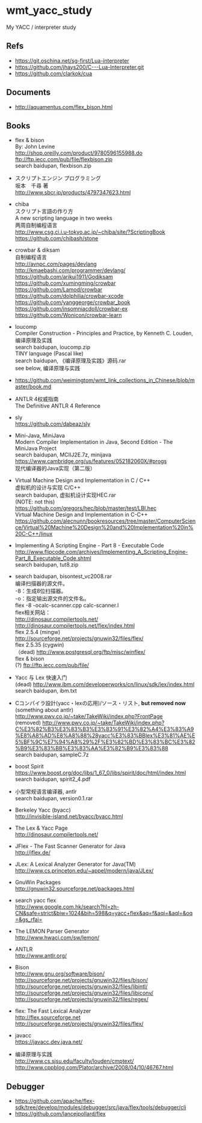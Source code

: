 ﻿# wmt_yacc_study
My YACC / interpreter study

## Refs
* https://git.oschina.net/sg-first/Lua-interpreter  
* https://github.com/jhays200/C---Lua-Interpreter.git  
* https://github.com/clarkok/cua  

## Documents
* http://aquamentus.com/flex_bison.html  

## Books  
* flex & bison  
By: John Levine  
http://shop.oreilly.com/product/9780596155988.do  
ftp://ftp.iecc.com/pub/file/flexbison.zip  
search baidupan, flexbison.zip  

* スクリプトエンジン プログラミング  
坂本　千尋 著   
http://www.sbcr.jp/products/4797347623.html  

* chiba  
スクリプト言語の作り方  
A new scripting language in two weeks  
两周自制编程语言  
http://www.csg.ci.i.u-tokyo.ac.jp/~chiba/site/?ScriptingBook  
https://github.com/chibash/stone  

* crowbar & diksam    
自制编程语言  
http://avnpc.com/pages/devlang  
http://kmaebashi.com/programmer/devlang/  
https://github.com/arikui1911/Godiksam  
https://github.com/xumingming/crowbar  
https://github.com/Lamod/crowbar  
https://github.com/dolphilia/crowbar-xcode  
https://github.com/yanggeorge/crowbar_book  
https://github.com/insomniacdoll/crowbar-ex  
https://github.com/Wonicon/crowbar-learn  

* loucomp  
Compiler Construction - Principles and Practice, by Kenneth C. Louden,  
编译原理及实践  
search baidupan, loucomp.zip  
TINY language (Pascal like)    
search baidupan, 《编译原理及实践》源码.rar  
see below, 编译原理与实践  

* https://github.com/weimingtom/wmt_link_collections_in_Chinese/blob/master/book.md  

* ANTLR 4权威指南  
The Definitive ANTLR 4 Reference  

* sly  
https://github.com/dabeaz/sly  

* Mini-Java, MiniJava  
Modern Compiler Implementation in Java, Second Edition - The MiniJava Project  
search baidupan, MCIIJ2E.7z, minijava  
https://www.cambridge.org/us/features/052182060X/#progs  
现代编译器的Java实现（第二版）  

* Virtual Machine Design and Implementation in C / C++  
虚拟机的设计与实现 C/C++     
search baidupan, 虚拟机设计实现HEC.rar  
(NOTE: not this) https://github.com/gregors/hec/blob/master/test/LBI.hec  
Virtual Machine Design and Implementation in C-C++  
https://github.com/alecnunn/bookresources/tree/master/ComputerScience/Virtual%20Machine%20Design%20and%20Implementation%20in%20C-C++/linux  

* Implementing A Scripting Engine - Part 8 - Executable Code  
http://www.flipcode.com/archives/Implementing_A_Scripting_Engine-Part_8_Executable_Code.shtml  
search baidupan, tut8.zip  

* search baidupan, bisontest_vc2008.rar  
编译扫描器的源文件。  
-8：生成8位扫描器。  
-o：指定输出源文件的文件名。  
flex -8 -ocalc-scanner.cpp calc-scanner.l  
flex相关网站：  
http://dinosaur.compilertools.net/  
http://dinosaur.compilertools.net/flex/index.html  
flex 2.5.4 (mingw)  
http://sourceforge.net/projects/gnuwin32/files/flex/  
flex 2.5.35 (cygwin)  
（dead) http://www.postgresql.org/ftp/misc/winflex/  
flex & bison  
(?) ftp://ftp.iecc.com/pub/file/  

* Yacc 与 Lex 快速入门  
(dead) http://www.ibm.com/developerworks/cn/linux/sdk/lex/index.html  
search baidupan, ibm.txt  

* Cコンパイラ設計(yacc・lexの応用)/ソース・リスト, **but removed now**      
(something about antlr) http://www.pwv.co.jp/~take/TakeWiki/index.php?FrontPage  
(removed) http://www.pwv.co.jp/~take/TakeWiki/index.php?C%E3%82%B3%E3%83%B3%E3%83%91%E3%82%A4%E3%83%A9%E8%A8%AD%E8%A8%88%28yacc%E3%83%BBlex%E3%81%AE%E5%BF%9C%E7%94%A8%29%2F%E3%82%BD%E3%83%BC%E3%82%B9%E3%83%BB%E3%83%AA%E3%82%B9%E3%83%88  
search baidupan, sampleC.7z  

* boost Spirit  
https://www.boost.org/doc/libs/1_67_0/libs/spirit/doc/html/index.html  
search baidupan, spirit2_4.pdf  

* 小型常规语言编译器, antlr  
search baidupan, version0.1.rar  

* Berkeley Yacc (byacc)  
http://invisible-island.net/byacc/byacc.html  

* The Lex & Yacc Page  
http://dinosaur.compilertools.net/  

* JFlex - The Fast Scanner Generator for Java  
http://jflex.de/  

* JLex: A Lexical Analyzer Generator for Java(TM)  
http://www.cs.princeton.edu/~appel/modern/java/JLex/  

* GnuWin Packages  
http://gnuwin32.sourceforge.net/packages.html  

* search yacc flex  
http://www.google.com.hk/search?hl=zh-CN&safe=strict&biw=1024&bih=598&q=yacc+flex&aq=f&aqi=&aql=&oq=&gs_rfai=  

* The LEMON Parser Generator  
http://www.hwaci.com/sw/lemon/  

* ANTLR  
http://www.antlr.org/  

* Bison  
http://www.gnu.org/software/bison/  
http://sourceforge.net/projects/gnuwin32/files/bison/  
http://sourceforge.net/projects/gnuwin32/files/libintl/  
http://sourceforge.net/projects/gnuwin32/files/libiconv/  
http://sourceforge.net/projects/gnuwin32/files/regex/  

* flex: The Fast Lexical Analyzer  
http://flex.sourceforge.net  
http://sourceforge.net/projects/gnuwin32/files/flex/  

* javacc  
https://javacc.dev.java.net/  

* 编译原理与实践  
http://www.cs.sjsu.edu/faculty/louden/cmptext/  
http://www.cppblog.com/Plator/archive/2008/04/10/46767.html  

## Debugger  
* https://github.com/apache/flex-sdk/tree/develop/modules/debugger/src/java/flex/tools/debugger/cli  
* https://github.com/lancejpollard/flex  
